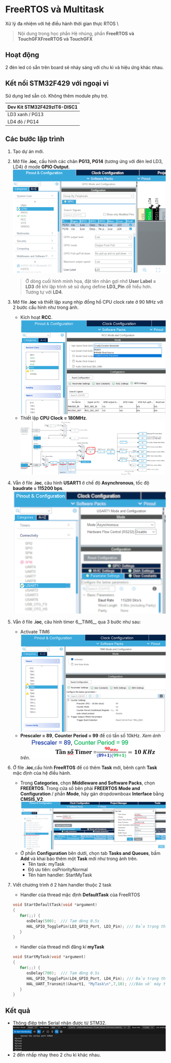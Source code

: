 # FreeRTOS và Multitask

Xử lý đa nhiệm với hệ điều hành thời gian thực RTOS
\
> Nội dung trong học phần Hệ nhúng, phần __FreeRTOS và TouchGFXFreeRTOS và TouchGFX__

## Hoạt động

2 đèn led có sẵn trên board sẽ nháy sáng với chu kì và hiệu ứng khác nhau.

## Kết nối STM32F429 với ngoại vi

Sử dụng led sẵn có. Không thêm module phụ trợ.

|Dev Kit STM32F429zIT6-DISC1|
|:--|
|LD3 xanh / PG13 |
|LD4 đỏ / PG14 |

## Các bước lập trình

1. Tạo dự án mới.
2. Mở file __.ioc__, cấu hinh các chân __PG13, PG14__ (tương ứng với đèn led LD3, LD4) ở mode __GPIO Output__.\
   ![alt text](./assets/LD3_LD4_Out.png)
   > Ở dòng cuối hình minh họa, đặt tên nhãn gợi nhớ __User Label = LD3__ để khi lập trình sẽ sử dụng define __LD3_Pin__ dễ hiểu hơn. Tương tự với __LD4__.
3. Mở file __.ioc__ và thiết lập xung nhịp đồng hồ CPU clock rate ở 90 MHz với 2 bước cấu hình như trong ảnh.
   - Kích hoạt __RCC__.\
    ![RCC Enable](./assets/RCCEnable.png)
   - Thiết lập __CPU Clock = 180MHz__.\
    ![Thiết lập CPU Clock](./assets/ClockConfigration_90MHz.png)
4. Vẫn ở file __.ioc__, câu hình __USART1__ ở chế độ __Asynchronous__, tốc độ __baudrate = 115200 bps__.
    ![cấu hình UART kiểu polling](./assets/UART_Enable_NoInterrupt.png)
5. Vẫn ở file __.ioc__, câu hình timer 6__TIM6__ qua 3 bước như sau:
   - Activate TIM6
     ![TIM6 Enable](./assets/TIM_Enable.png)
   - __Prescaler = 89__, __Counter Period = 99__ để có tần số 10kHz. _Xem ảnh trên_.
     ![Prescaler và Counter](./assets/TIM_Prescaler_Counter_10k.png)
6. Ở file __.ioc__,cấu hình __FreeRTOS__ để có thêm __Task__ mới, bênh cạnh __Task__ mặc định của hệ điều hành.
   - Trong __Categories__, chọn __Middleware and Software Packs__, chọn __FREERTOS__. Trong cửa số bên phải __FREERTOS Mode and Configuration__ / phần __Mode__, hãy gán dropdownboax __Interface__ bằng __CMSIS_V2__.
   ![Kích hoạt và Thêm Task mới](./assets/FreeRTOS_RegisterNewTask.png)
   - Ở phần __Configuration__ bên dưới, chọn tab __Tasks and Queues__, bấm __Add__ và khai báo thêm một __Task__ mới như trong ảnh trên.
      - Tên task: myTask
      - Độ ưu tiên: osPriorityNormal
      - Tên hàm handler: StartMyTask

7. Viết chương trình ở 2 hàm handler thuộc 2 task
   - Handler của thread mặc định __DefaultTask__ của FreeRTOS

   ```C
   void StartDefaultTask(void *argument)
   {
      for(;;) {
         osDelay(500);  /// Tạm dừng 0.5s
         HAL_GPIO_TogglePin(LD3_GPIO_Port, LD3_Pin); /// Đảo trạng thái Tắt/Bật đèn led LD3
      }
   }
   ```

   - Handler của thread mới đăng kí __myTask__ 
  
   ```C
   void StartMyTask(void *argument)
   {
      for(;;) {
         osDelay(700);  /// Tạm dừng 0.5s
         HAL_GPIO_TogglePin(LD4_GPIO_Port, LD4_Pin); /// Đảo trạng thái Tắt/Bật đèn led LD4
         HAL_UART_Transmit(&huart1, "MyTask\n",7,10); ///Báo về máy tính
      }
   }
   ```


## Kết quả

- Thông điệp trên Serial nhận được từ STM32. ![Kết quả thông điệp trên Serial nhận được](./assets/UART_STM2PC.png)
- 2 đền nhấp nhay theo 2 chu kì khác nhau.